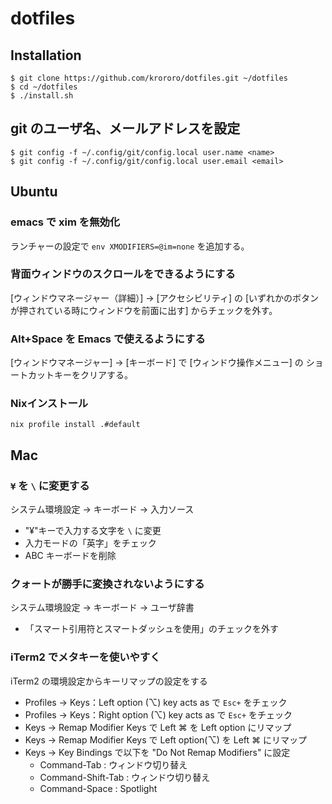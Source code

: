 # dotfiles

## Installation

```console
$ git clone https://github.com/krororo/dotfiles.git ~/dotfiles
$ cd ~/dotfiles
$ ./install.sh
```

## git のユーザ名、メールアドレスを設定

```console
$ git config -f ~/.config/git/config.local user.name <name>
$ git config -f ~/.config/git/config.local user.email <email>
```

## Ubuntu

### emacs で xim を無効化

ランチャーの設定で `env XMODIFIERS=@im=none` を追加する。

### 背面ウィンドウのスクロールをできるようにする

[ウィンドウマネージャー（詳細）] -> [アクセシビリティ] の
[いずれかのボタンが押されている時にウィンドウを前面に出す]
からチェックを外す。

### Alt+Space を Emacs で使えるようにする

[ウィンドウマネージャー] -> [キーボード] で [ウィンドウ操作メニュー] の
ショートカットキーをクリアする。

### Nixインストール

```shell-session
nix profile install .#default
```

## Mac

### `¥` を `\` に変更する
システム環境設定 → キーボード → 入力ソース

- "¥"キーで入力する文字を `\` に変更
- 入力モードの「英字」をチェック
- ABC キーボードを削除

### クォートが勝手に変換されないようにする
システム環境設定 → キーボード → ユーザ辞書

- 「スマート引用符とスマートダッシュを使用」のチェックを外す

### iTerm2 でメタキーを使いやすく
iTerm2 の環境設定からキーリマップの設定をする

* Profiles → Keys：Left option (⌥) key acts as で `Esc+` をチェック
* Profiles → Keys：Right option (⌥) key acts as で `Esc+` をチェック
* Keys → Remap Modifier Keys で Left ⌘ を Left option にリマップ
* Keys → Remap Modifier Keys で Left option(⌥) を Left ⌘ にリマップ
* Keys → Key Bindings で以下を "Do Not Remap Modifiers" に設定
  * Command-Tab : ウィンドウ切り替え
  * Command-Shift-Tab : ウィンドウ切り替え
  * Command-Space : Spotlight
